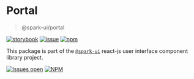 # Portal

> @spark-ui/portal

[![storybook](https://img.shields.io/badge/storybook-black?logo=storybook)](https://sparkui.vercel.app/?path=/docs/components-portal--docs)
[![issue](https://img.shields.io/badge/report%20a%20bug-black?logo=openbugbounty&logoColor=red)](https://github.com/leboncoin/spark-web/issues/new?&projects=4&template=bug-report.yml&assignees=&labels=Component,Component%3A%20portal)
[![npm](https://img.shields.io/npm/dt/%40spark-ui/portal?logo=npm&labelColor=black)](https://www.npmjs.com/package/@spark-ui/portal)

This package is part of the [`@spark-ui`](https://github.com/leboncoin/spark-web) react-js user interface component library project.

[![Issues open](https://img.shields.io/github/issues-search/leboncoin/spark-web?query=is%3Aopen%20label%3A%22Component%3A%20portal%22&logo=openbugbounty&logoColor=red&label=issues%20open&color=red)](https://github.com/leboncoin/spark-web/issues?q=is%3Aopen+label%3Aportal)
[![NPM](https://img.shields.io/npm/l/%40spark-ui%2Fportal)](https://github.com/leboncoin/spark-web/blob/main/packages/components/portal/LICENSE.md)
